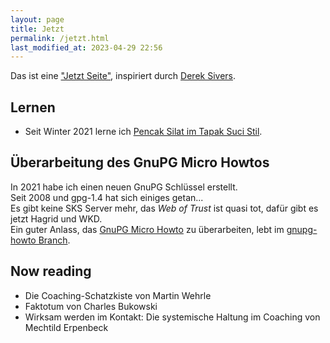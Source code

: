 ```yaml
---
layout: page
title: Jetzt
permalink: /jetzt.html
last_modified_at: 2023-04-29 22:56
---
```

Das ist eine ["Jetzt Seite"](https://nownownow.com/about), 
inspiriert durch [Derek Sivers](https://sive.rs/).   
## Lernen

- Seit Winter 2021 lerne ich [Pencak Silat im Tapak Suci Stil](/tags/pencak-silat).   

## Überarbeitung des GnuPG Micro Howtos

In 2021 habe ich einen neuen GnuPG Schlüssel erstellt.   
Seit 2008 und gpg-1.4 hat sich einiges getan...    
Es gibt keine SKS Server mehr, 
das *Web of Trust* ist quasi tot, dafür gibt es jetzt Hagrid und WKD.    
Ein guter Anlass, das [GnuPG Micro Howto](/gnupg-micro-howto.html) zu überarbeiten,
lebt im [gnupg-howto Branch]( 
https://github.com/fl3a/florian.latzel.io/commits/gnupg-howto/_posts/2008-11-26-gnupg-micro-howto.md).

## Now reading

- Die Coaching-Schatzkiste von Martin Wehrle
- Faktotum von Charles Bukowski
- Wirksam werden im Kontakt: Die systemische Haltung im Coaching 
von Mechtild Erpenbeck 


